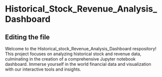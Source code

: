 # Historical_Stock_Revenue_Analysis_Dashboard

## Editing the file

Welcome to the Historical_stock_Revenue_Analysis_Dashboard respository! This project focuses on analyzing historical stock and revenue data, culminating in the creation of a comprehensive Jupyter notebook dashboard. Immerse yourself in the world financial data and visualization with our interactive tools and insights.

